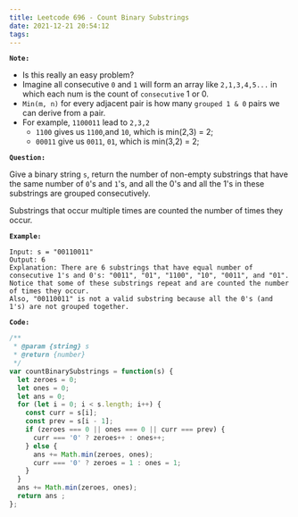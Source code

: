 ```yaml
---
title: Leetcode 696 - Count Binary Substrings
date: 2021-12-21 20:54:12
tags:
---
```

**`Note:`**
- Is this really an easy problem?
- Imagine all consecutive `0` and `1` will form an array like `2,1,3,4,5...` in which each num is the count of `consecutive` 1 or 0.
- `Min(m, n)` for every adjacent pair is how many `grouped 1 & 0` pairs we can derive from a pair.
- For example, `1100011` lead to `2,3,2`
  - `1100` gives us `1100`,and `10`, which is min(2,3) = 2;
  - `00011` give us `0011`, `01`, which is min(3,2) = 2;

**`Question:`**

Give a binary string `s`, return the number of non-empty substrings that have the same number of `0`'s and `1`'s, and all the 0's and all the 1's in these substrings are grouped consecutively.

Substrings that occur multiple times are counted the number of times they occur.

**`Example:`**
```
Input: s = "00110011"
Output: 6
Explanation: There are 6 substrings that have equal number of consecutive 1's and 0's: "0011", "01", "1100", "10", "0011", and "01".
Notice that some of these substrings repeat and are counted the number of times they occur.
Also, "00110011" is not a valid substring because all the 0's (and 1's) are not grouped together.
```

**`Code:`**
```javascript
/**
 * @param {string} s
 * @return {number}
 */
var countBinarySubstrings = function(s) {
  let zeroes = 0;
  let ones = 0;
  let ans = 0;
  for (let i = 0; i < s.length; i++) {
    const curr = s[i];
    const prev = s[i - 1];
    if (zeroes === 0 || ones === 0 || curr === prev) {
      curr === '0' ? zeroes++ : ones++;
    } else {
      ans += Math.min(zeroes, ones);
      curr === '0' ? zeroes = 1 : ones = 1;
    }
  }
  ans += Math.min(zeroes, ones); 
  return ans ;
};
```